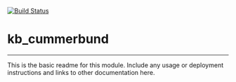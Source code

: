 [![Build Status](https://travis-ci.org/pranjan77/kb_cummerbund.svg?branch=master)](https://travis-ci.org/pranjan77/kb_cummerbund)

# kb_cummerbund
---

This is the basic readme for this module. Include any usage or deployment instructions and links to other documentation here.